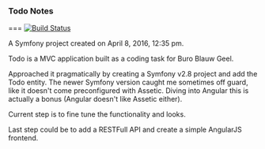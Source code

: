 ### Todo Notes
===
[![Build Status](https://travis-ci.org/josja/notes.svg?branch=master)](https://travis-ci.org/josja/notes)

A Symfony project created on April 8, 2016, 12:35 pm.

Todo is a MVC application built as a coding task for Buro Blauw Geel.

Approached it pragmatically by creating a Symfony v2.8 project and add the Todo entity. The newer Symfony version
caught me sometimes off guard, like it doesn't come preconfigured with Assetic. Diving into Angular this
is actually a bonus (Angular doesn't like Assetic either).

Current step is to fine tune the functionality and looks.

Last step could be to add a RESTFull API and create a simple AngularJS frontend.

